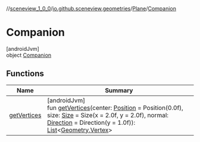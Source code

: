 //[sceneview_1_0_0](../../../../index.md)/[io.github.sceneview.geometries](../../index.md)/[Plane](../index.md)/[Companion](index.md)

# Companion

[androidJvm]\
object [Companion](index.md)

## Functions

| Name | Summary |
|---|---|
| [getVertices](get-vertices.md) | [androidJvm]<br>fun [getVertices](get-vertices.md)(center: [Position](../../../io.github.sceneview.math/index.md#945960193%2FClasslikes%2F-602047187) = Position(0.0f), size: [Size](../../../io.github.sceneview.math/index.md#1872733609%2FClasslikes%2F-602047187) = Size(x = 2.0f, y = 2.0f), normal: [Direction](../../../io.github.sceneview.math/index.md#1758682841%2FClasslikes%2F-602047187) = Direction(y = 1.0f)): [List](https://kotlinlang.org/api/latest/jvm/stdlib/kotlin.collections/-list/index.html)&lt;[Geometry.Vertex](../../-geometry/-vertex/index.md)&gt; |
